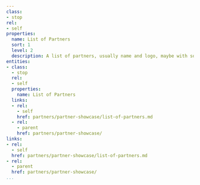 ```yaml
---
class:
- stop
rel:
- self
properties:
  name: List of Partners
  sort: 1
  level: 2
  description: A list of partners, usually name and logo, maybe with some description.
entities:
- class:
  - stop
  rel:
  - self
  properties:
    name: List of Partners
  links:
  - rel:
    - self
    href: partners/partner-showcase/list-of-partners.md
  - rel:
    - parent
    href: partners/partner-showcase/
links:
- rel:
  - self
  href: partners/partner-showcase/list-of-partners.md
- rel:
  - parent
  href: partners/partner-showcase/
...
```

